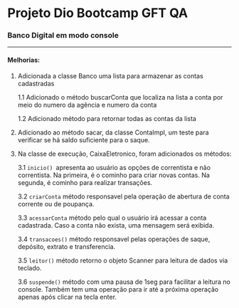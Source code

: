 # Projeto Dio Bootcamp GFT QA
### Banco Digital em modo console
-- -
#### Melhorias:
1. Adicionada a classe Banco uma lista para armazenar as contas cadastradas
   
   1.1 Adicionado o método buscarConta que localiza na lista a conta por meio do numero da agência e numero da conta
   
   1.2 Adicionado método para retornar todas as contas da lista
2. Adicionado ao método sacar, da classe ContaImpl, um teste para verificar se há saldo suficiente para o saque.
3. Na classe de execução, CaixaEletronico, foram adicionados os métodos:
   
   3.1 `inicio() `apresenta ao usuário as opções de correntista e não correntista. Na primeira, é o cominho para criar novas contas. Na segunda, é cominho para realizar transações.

   3.2 `criarConta` método responsavel pela operação de abertura de conta corrente ou de poupança.

   3.3 `acessarConta` método pelo qual o usuário irá acessar a conta cadastrada. Caso a conta não exista, uma mensagem será exibida.

   3.4 `transacoes()` método responsavel pelas operações de saque, depósito, extrato e transferencia.

   3.5 `leitor()` método retorno o objeto Scanner para leitura de dados via teclado.

   3.6 `suspende()` método com uma pausa de 1seg para facilitar a leitura no console. Também tem uma operação para ir até a próxima operação apenas após clicar na tecla enter. 
